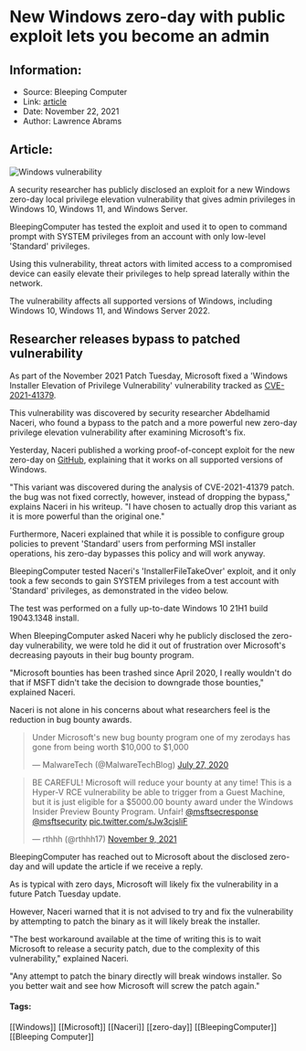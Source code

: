 # New Windows zero-day with public exploit lets you become an admin
### 

## Information:
+ Source: Bleeping Computer
+ Link: [article](https://www.bleepingcomputer.com/news/microsoft/new-windows-zero-day-with-public-exploit-lets-you-become-an-admin/)
+ Date: November 22, 2021
+ Author: Lawrence Abrams


## Article:
![Windows vulnerability](https://www.bleepstatic.com/content/hl-images/2021/09/12/Microsoft-Defender.jpg)


A security researcher has publicly disclosed an exploit for a new Windows zero-day local privilege elevation vulnerability that gives admin privileges in Windows 10, Windows 11, and Windows Server.


BleepingComputer has tested the exploit and used it to open to command prompt with SYSTEM privileges from an account with only low-level 'Standard' privileges.


Using this vulnerability, threat actors with limited access to a compromised device can easily elevate their privileges to help spread laterally within the network.


The vulnerability affects all supported versions of Windows, including Windows 10, Windows 11, and Windows Server 2022.


Researcher releases bypass to patched vulnerability
---------------------------------------------------


As part of the November 2021 Patch Tuesday, Microsoft fixed a 'Windows Installer Elevation of Privilege Vulnerability' vulnerability tracked as [CVE-2021-41379](https://msrc.microsoft.com/update-guide/vulnerability/CVE-2021-41379).


This vulnerability was discovered by security researcher Abdelhamid Naceri, who found a bypass to the patch and a more powerful new zero-day privilege elevation vulnerability after examining Microsoft's fix.


Yesterday, Naceri published a working proof-of-concept exploit for the new zero-day on [GitHub](https://github.com/klinix5/InstallerFileTakeOver), explaining that it works on all supported versions of Windows.


"This variant was discovered during the analysis of CVE-2021-41379 patch. the bug was not fixed correctly, however, instead of dropping the bypass," explains Naceri in his writeup. "I have chosen to actually drop this variant as it is more powerful than the original one."


Furthermore, Naceri explained that while it is possible to configure group policies to prevent 'Standard' users from performing MSI installer operations, his zero-day bypasses this policy and will work anyway.


BleepingComputer tested Naceri's 'InstallerFileTakeOver' exploit, and it only took a few seconds to gain SYSTEM privileges from a test account with 'Standard' privileges, as demonstrated in the video below.



The test was performed on a fully up-to-date Windows 10 21H1 build 19043.1348 install.


When BleepingComputer asked Naceri why he publicly disclosed the zero-day vulnerability, we were told he did it out of frustration over Microsoft's decreasing payouts in their bug bounty program.


"Microsoft bounties has been trashed since April 2020, I really wouldn't do that if MSFT didn't take the decision to downgrade those bounties," explained Naceri.


Naceri is not alone in his concerns about what researchers feel is the reduction in bug bounty awards.




> 
> Under Microsoft's new bug bounty program one of my zerodays has gone from being worth $10,000 to $1,000 
> 
> 
> — MalwareTech (@MalwareTechBlog) [July 27, 2020](https://twitter.com/MalwareTechBlog/status/1287848085243060224?ref_src=twsrc%5Etfw)




> 
> BE CAREFUL! Microsoft will reduce your bounty at any time! This is a Hyper-V RCE vulnerability be able to trigger from a Guest Machine, but it is just eligible for a $5000.00 bounty award under the Windows Insider Preview Bounty Program. Unfair! [@msftsecresponse](https://twitter.com/msftsecresponse?ref_src=twsrc%5Etfw)  
> [@msftsecurity](https://twitter.com/msftsecurity?ref_src=twsrc%5Etfw) [pic.twitter.com/sJw3cjsliF](https://t.co/sJw3cjsliF)
> 
> 
> — rthhh (@rthhh17) [November 9, 2021](https://twitter.com/rthhh17/status/1457994077752856580?ref_src=twsrc%5Etfw)


BleepingComputer has reached out to Microsoft about the disclosed zero-day and will update the article if we receive a reply.


As is typical with zero days, Microsoft will likely fix the vulnerability in a future Patch Tuesday update.


However, Naceri warned that it is not advised to try and fix the vulnerability by attempting to patch the binary as it will likely break the installer.


"The best workaround available at the time of writing this is to wait Microsoft to release a security patch, due to the complexity of this vulnerability," explained Naceri.


"Any attempt to patch the binary directly will break windows installer. So you better wait and see how Microsoft will screw the patch again."




#### Tags:
[[Windows]] [[Microsoft]] [[Naceri]] [[zero-day]] [[BleepingComputer]] [[Bleeping Computer]]
